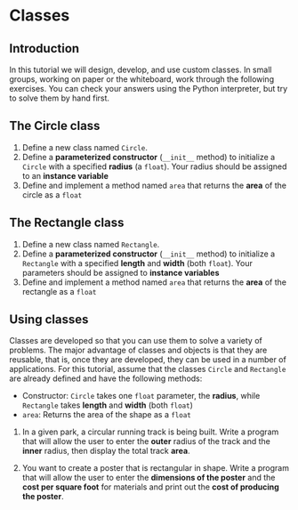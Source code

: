 # Classes

<!-- Note: this is pretty much the tutorial from Java 1501. I think it would be fun to split the class into three groups, have them each do a section, and then switch and trace each others' code. -->

## Introduction
In this tutorial we will design, develop, and use custom classes. In small groups, working on paper or the whiteboard, work through the following exercises. You can check your answers using the Python interpreter, but try to solve them by hand first.

## The Circle class
1. Define a new class named `Circle`.
2. Define a **parameterized constructor** (`__init__` method) to initialize a `Circle` with a specified **radius** (a `float`). Your radius should be assigned to an **instance variable**
3. Define and implement a method named `area` that returns the **area** of the circle as a `float`

## The Rectangle class
1. Define a new class named `Rectangle`.
2. Define a **parameterized constructor** (`__init__` method) to initialize a `Rectangle` with a specified **length** and **width** (both `float`). Your parameters should be assigned to **instance variables**
3. Define and implement a method named `area` that returns the **area** of the rectangle as a `float`

## Using classes
Classes are developed so that you can use them to solve a variety of problems.  The major advantage of classes and objects is that they are reusable, that is, once they are developed, they can be used in a number of applications. For this tutorial, assume that the classes `Circle` and `Rectangle` are already defined and have the following methods:

- Constructor: `Circle` takes one `float` parameter, the **radius**, while `Rectangle` takes **length** and **width** (both `float`)
- `area`: Returns the area of the shape as a `float`

1. In a given park, a circular running track is being built. Write a program that will allow the user to enter the **outer** radius of the track and the **inner** radius, then display the total track **area**.

2. You want to create a poster that is rectangular in shape. Write a program that will allow the user to enter the **dimensions of the poster** and the **cost per square foot** for materials and print out the **cost of producing the poster**.

